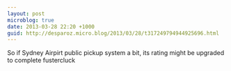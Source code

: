 ```yaml
---
layout: post
microblog: true
date: 2013-03-28 22:20 +1000
guid: http://desparoz.micro.blog/2013/03/28/t317249794944925696.html
---
```

So if Sydney Airpirt public pickup system a bit, its rating might be upgraded to complete fustercluck
